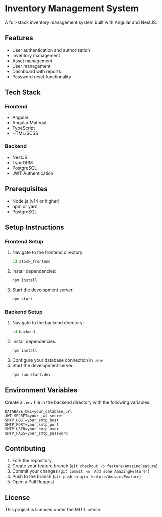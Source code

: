 # Inventory Management System

A full-stack inventory management system built with Angular and NestJS.

## Features

- User authentication and authorization
- Inventory management
- Asset management
- User management
- Dashboard with reports
- Password reset functionality

## Tech Stack

### Frontend
- Angular
- Angular Material
- TypeScript
- HTML/SCSS

### Backend
- NestJS
- TypeORM
- PostgreSQL
- JWT Authentication

## Prerequisites

- Node.js (v14 or higher)
- npm or yarn
- PostgreSQL

## Setup Instructions

### Frontend Setup
1. Navigate to the frontend directory:
   ```bash
   cd stock_frontend
   ```
2. Install dependencies:
   ```bash
   npm install
   ```
3. Start the development server:
   ```bash
   npm start
   ```

### Backend Setup
1. Navigate to the backend directory:
   ```bash
   cd backend
   ```
2. Install dependencies:
   ```bash
   npm install
   ```
3. Configure your database connection in `.env`
4. Start the development server:
   ```bash
   npm run start:dev
   ```

## Environment Variables

Create a `.env` file in the backend directory with the following variables:

```
DATABASE_URL=your_database_url
JWT_SECRET=your_jwt_secret
SMTP_HOST=your_smtp_host
SMTP_PORT=your_smtp_port
SMTP_USER=your_smtp_user
SMTP_PASS=your_smtp_password
```

## Contributing

1. Fork the repository
2. Create your feature branch (`git checkout -b feature/AmazingFeature`)
3. Commit your changes (`git commit -m 'Add some AmazingFeature'`)
4. Push to the branch (`git push origin feature/AmazingFeature`)
5. Open a Pull Request

## License

This project is licensed under the MIT License.

